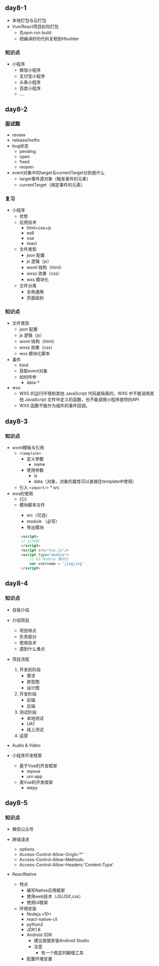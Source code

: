 
## day8-1
* 本地打包与云打包
* Vue/React项目如何打包
    * 先npm run build
    * 把编译好的代码复制到Hbuilder

### 知识点
* 小程序
    * 微信小程序
    * 支付宝小程序
    * 头条小程序
    * 百度小程序
    * ....

## day8-2

### 面试题
* review
* release/hotfix
* bug状态
    * pending   
    * open
    * fixed
    * reopen
* event对象中的target与currentTarget分别是什么
    * target事件源对象（触发事件的元素）
    * currentTarget（绑定事件的元素）

### 复习
* 小程序
    * 优势
    * 应用技术
        * html+css+js
        * es6
        * vue
        * react
    * 文件类型
        * json  配置
        * js    逻辑（js）
        * wxml  结构（html）
        * wxss  效果（css）
        * wxs   模块化
    * 文件分类
        * 全局通用
        * 页面级别

### 知识点
* 文件类型
    * json  配置
    * js    逻辑（js）
    * wxml  结构（html）
    * wxss  效果（css）
    * wxs   模块化脚本
* 事件
    * bind
    * 获取event对象
    * 如何传参
        * data-*
* wxs
    * WXS 的运行环境和其他 JavaScript 代码是隔离的，WXS 中不能调用其他 JavaScript 文件中定义的函数，也不能调用小程序提供的API
    * WXS 函数不能作为组件的事件回调。

## day8-3

### 知识点
* wxml模板与引用
    * `<template>`
        * 定义参数
            * name
        * 使用参数
            * is
            * data（对象，对象的属性可以直接在template中使用）
    * 引入
        `<import/>`
            * src
* wxs的使用
    * {{}}
    * <wxs> 模块脚本文件
        * src（可选）
        * module （必写）
        * 导出模块
    ```html
        <script>
        // js代码
        </script>
        <script src="xxx.js"/>
        <script type="module">
            // ES Module 模块化
            var username = 'jingjing'
        </script>
    ```
## day8-4

### 知识点
* 自我介绍
* 介绍项目
    * 项目特点
    * 负责部分
    * 使用技术
    * 遇到什么难点
* 项目流程
    1. 开发前阶段
        * 需求
        * 原型图
        * 设计图
    2. 开发阶段
        * 前端
        * 后端
    3. 测试阶段
        * 本地测试
        * UAT
        * 线上测试
    4. 运营

* Audio & Video

* 小程序开发框架
    * 基于Vue的开发框架
        * mpvue
        * uni-app
    * 类Vue的开发框架
        * wepy

## day8-5

### 知识点
* 微信公众号

* 跨域请求
    * options
    * Access-Control-Allow-Origin:'*'
    * Access-Control-Allow-Methods:
    * Access-Control-Allow-Headers:'Content-Type'

* ReactNative
    * 特点
        * 编写Native应用框架
        * 使用web技术（JS/JSX,css）
        * 使用UI框架
    * 环境安装
        * Nodejs v10+
        * react-native-cli
        * python2
        * JDK1.8
        * Android SDK
            * 建议直接安装Android Studio
            * 注意
                * 有一个稳定的翻墙工具
        * 配置环境变量